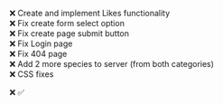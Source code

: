 :x: Create and implement Likes functionality <br>
:x: Fix create form select option <br>
:x: Fix create page submit button <br>
:x: Fix Login page <br>
:x: Fix 404 page <br>
:x: Add 2 more species to server (from both categories) <br>
:x: CSS fixes <br>

:x:
:white_check_mark:

